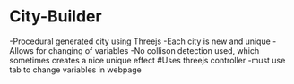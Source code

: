 # City-Builder
  -Procedural generated city using Threejs
  -Each city is new and unique
  -Allows for changing of variables
  -No collison detection used, which sometimes creates a nice unique effect
#Uses threejs controller
  -must use tab to change variables in webpage
